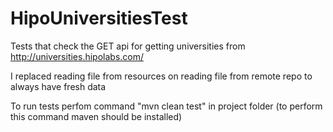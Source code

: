 # HipoUniversitiesTest

Tests that check the GET api for getting universities from http://universities.hipolabs.com/

I replaced reading file from resources on reading file from remote repo to always have fresh data

To run tests perfom command "mvn clean test" in project folder (to perform this command maven should be installed)
